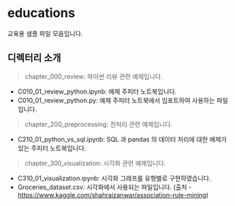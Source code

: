 # educations
교육용 샘플 파일 모음입니다.

## 디렉터리 소개
> chapter_000_review: 파이썬 리뷰 관련 예제입니다.
- C010_01_review_python.ipynb: 예제 주피터 노트북입니다.
- C010_01_review_python.py: 예제 주피터 노트북에서 임포트하여 사용하는 파일입니다.

> chapter_200_preprocessing: 전처리 관련 예제입니다.
- C210_01_python_vs_sql.ipynb: SQL 과 pandas 의 데이터 처리에 대한 예제가 있는 주피터 노트북입니다.

> chapter_300_visualization: 시각화 관련 예제입니다.
- C310_01_visualization.ipynb: 시각화 그래프를 유형별로 구현하였습니다.
- Groceries_dataset.csv: 시각화에서 사용되는 파일입니다. (출처 - https://www.kaggle.com/shahraizanwar/association-rule-mining)
